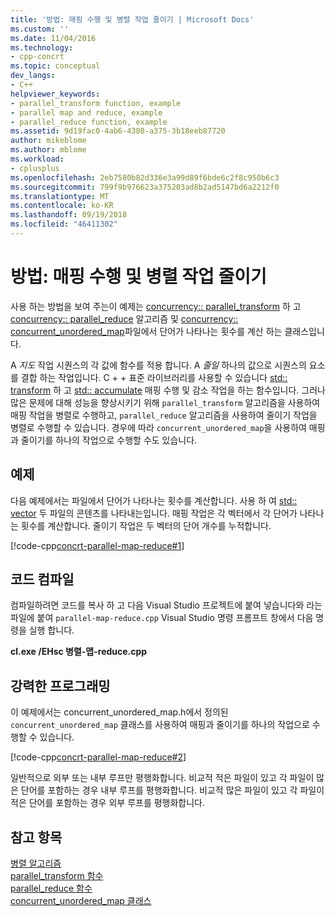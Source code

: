 ```yaml
---
title: '방법: 매핑 수행 및 병렬 작업 줄이기 | Microsoft Docs'
ms.custom: ''
ms.date: 11/04/2016
ms.technology:
- cpp-concrt
ms.topic: conceptual
dev_langs:
- C++
helpviewer_keywords:
- parallel_transform function, example
- parallel map and reduce, example
- parallel_reduce function, example
ms.assetid: 9d19fac0-4ab6-4380-a375-3b18eeb87720
author: mikeblome
ms.author: mblome
ms.workload:
- cplusplus
ms.openlocfilehash: 2eb7580b82d336e3a99d89f6bde6c2f8c950b6c3
ms.sourcegitcommit: 799f9b976623a375203ad8b2ad5147bd6a2212f0
ms.translationtype: MT
ms.contentlocale: ko-KR
ms.lasthandoff: 09/19/2018
ms.locfileid: "46411302"
---
```

# <a name="how-to-perform-map-and-reduce-operations-in-parallel"></a>방법: 매핑 수행 및 병렬 작업 줄이기

사용 하는 방법을 보여 주는이 예제는 [concurrency:: parallel_transform](reference/concurrency-namespace-functions.md#parallel_transform) 하 고 [concurrency:: parallel_reduce](reference/concurrency-namespace-functions.md#parallel_reduce) 알고리즘 및 [concurrency:: concurrent_unordered_map](../../parallel/concrt/reference/concurrent-unordered-map-class.md)파일에서 단어가 나타나는 횟수를 계산 하는 클래스입니다.

A *지도* 작업 시퀀스의 각 값에 함수를 적용 합니다. A *줄일* 하나의 값으로 시퀀스의 요소를 결합 하는 작업입니다. C + + 표준 라이브러리를 사용할 수 있습니다 [std:: transform](../../standard-library/algorithm-functions.md#transform) 하 고 [std:: accumulate](../../standard-library/numeric-functions.md#accumulate) 매핑 수행 및 감소 작업을 하는 함수입니다. 그러나 많은 문제에 대해 성능을 향상시키기 위해 `parallel_transform` 알고리즘을 사용하여 매핑 작업을 병렬로 수행하고, `parallel_reduce` 알고리즘을 사용하여 줄이기 작업을 병렬로 수행할 수 있습니다. 경우에 따라 `concurrent_unordered_map`을 사용하여 매핑과 줄이기를 하나의 작업으로 수행할 수도 있습니다.

## <a name="example"></a>예제

다음 예제에서는 파일에서 단어가 나타나는 횟수를 계산합니다. 사용 하 여 [std:: vector](../../standard-library/vector-class.md) 두 파일의 콘텐츠를 나타내는입니다. 매핑 작업은 각 벡터에서 각 단어가 나타나는 횟수를 계산합니다. 줄이기 작업은 두 벡터의 단어 개수를 누적합니다.

[!code-cpp[concrt-parallel-map-reduce#1](../../parallel/concrt/codesnippet/cpp/how-to-perform-map-and-reduce-operations-in-parallel_1.cpp)]

## <a name="compiling-the-code"></a>코드 컴파일

컴파일하려면 코드를 복사 하 고 다음 Visual Studio 프로젝트에 붙여 넣습니다와 라는 파일에 붙여 `parallel-map-reduce.cpp` Visual Studio 명령 프롬프트 창에서 다음 명령을 실행 합니다.

**cl.exe /EHsc 병렬-맵-reduce.cpp**

## <a name="robust-programming"></a>강력한 프로그래밍

이 예제에서는 concurrent_unordered_map.h에서 정의된 `concurrent_unordered_map` 클래스를 사용하여 매핑과 줄이기를 하나의 작업으로 수행할 수 있습니다.

[!code-cpp[concrt-parallel-map-reduce#2](../../parallel/concrt/codesnippet/cpp/how-to-perform-map-and-reduce-operations-in-parallel_2.cpp)]

일반적으로 외부 또는 내부 루프만 평행화합니다. 비교적 적은 파일이 있고 각 파일이 많은 단어를 포함하는 경우 내부 루프를 평행화합니다. 비교적 많은 파일이 있고 각 파일이 적은 단어를 포함하는 경우 외부 루프를 평행화합니다.

## <a name="see-also"></a>참고 항목

[병렬 알고리즘](../../parallel/concrt/parallel-algorithms.md)<br/>
[parallel_transform 함수](reference/concurrency-namespace-functions.md#parallel_transform)<br/>
[parallel_reduce 함수](reference/concurrency-namespace-functions.md#parallel_reduce)<br/>
[concurrent_unordered_map 클래스](../../parallel/concrt/reference/concurrent-unordered-map-class.md)
